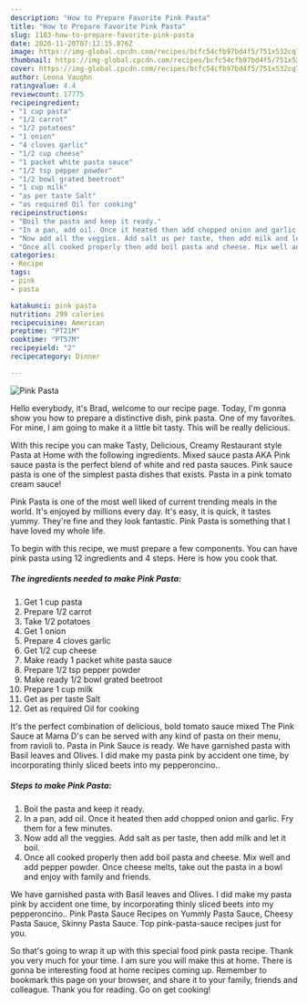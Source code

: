```yaml
---
description: "How to Prepare Favorite Pink Pasta"
title: "How to Prepare Favorite Pink Pasta"
slug: 1183-how-to-prepare-favorite-pink-pasta
date: 2020-11-20T07:12:15.876Z
image: https://img-global.cpcdn.com/recipes/bcfc54cfb97bd4f5/751x532cq70/pink-pasta-recipe-main-photo.jpg
thumbnail: https://img-global.cpcdn.com/recipes/bcfc54cfb97bd4f5/751x532cq70/pink-pasta-recipe-main-photo.jpg
cover: https://img-global.cpcdn.com/recipes/bcfc54cfb97bd4f5/751x532cq70/pink-pasta-recipe-main-photo.jpg
author: Leona Vaughn
ratingvalue: 4.4
reviewcount: 17775
recipeingredient:
- "1 cup pasta"
- "1/2 carrot"
- "1/2 potatoes"
- "1 onion"
- "4 cloves garlic"
- "1/2 cup cheese"
- "1 packet white pasta sauce"
- "1/2 tsp pepper powder"
- "1/2 bowl grated beetroot"
- "1 cup milk"
- "as per taste Salt"
- "as required Oil for cooking"
recipeinstructions:
- "Boil the pasta and keep it ready."
- "In a pan, add oil. Once it heated then add chopped onion and garlic. Fry them for a few minutes."
- "Now add all the veggies. Add salt as per taste, then add milk and let it boil."
- "Once all cooked properly then add boil pasta and cheese. Mix well and add pepper powder. Once cheese melts, take out the pasta in a bowl and enjoy with family and friends."
categories:
- Recipe
tags:
- pink
- pasta

katakunci: pink pasta 
nutrition: 299 calories
recipecuisine: American
preptime: "PT21M"
cooktime: "PT57M"
recipeyield: "2"
recipecategory: Dinner

---
```



![Pink Pasta](https://img-global.cpcdn.com/recipes/bcfc54cfb97bd4f5/751x532cq70/pink-pasta-recipe-main-photo.jpg)

Hello everybody, it's Brad, welcome to our recipe page. Today, I'm gonna show you how to prepare a distinctive dish, pink pasta. One of my favorites. For mine, I am going to make it a little bit tasty. This will be really delicious.

With this recipe you can make Tasty, Delicious, Creamy Restaurant style Pasta at Home with the following ingredients. Mixed sauce pasta AKA Pink sauce pasta is the perfect blend of white and red pasta sauces. Pink sauce pasta is one of the simplest pasta dishes that exists. Pasta in a pink tomato cream sauce!

Pink Pasta is one of the most well liked of current trending meals in the world. It's enjoyed by millions every day. It's easy, it is quick, it tastes yummy. They're fine and they look fantastic. Pink Pasta is something that I have loved my whole life.


To begin with this recipe, we must prepare a few components. You can have pink pasta using 12 ingredients and 4 steps. Here is how you cook that.

<!--inarticleads1-->

##### The ingredients needed to make Pink Pasta:

1. Get 1 cup pasta
1. Prepare 1/2 carrot
1. Take 1/2 potatoes
1. Get 1 onion
1. Prepare 4 cloves garlic
1. Get 1/2 cup cheese
1. Make ready 1 packet white pasta sauce
1. Prepare 1/2 tsp pepper powder
1. Make ready 1/2 bowl grated beetroot
1. Prepare 1 cup milk
1. Get as per taste Salt
1. Get as required Oil for cooking


It&#39;s the perfect combination of delicious, bold tomato sauce mixed The Pink Sauce at Mama D&#39;s can be served with any kind of pasta on their menu, from ravioli to. Pasta in Pink Sauce is ready. We have garnished pasta with Basil leaves and Olives. I did make my pasta pink by accident one time, by incorporating thinly sliced beets into my pepperoncino.. 

<!--inarticleads2-->

##### Steps to make Pink Pasta:

1. Boil the pasta and keep it ready.
1. In a pan, add oil. Once it heated then add chopped onion and garlic. Fry them for a few minutes.
1. Now add all the veggies. Add salt as per taste, then add milk and let it boil.
1. Once all cooked properly then add boil pasta and cheese. Mix well and add pepper powder. Once cheese melts, take out the pasta in a bowl and enjoy with family and friends.


We have garnished pasta with Basil leaves and Olives. I did make my pasta pink by accident one time, by incorporating thinly sliced beets into my pepperoncino.. Pink Pasta Sauce Recipes on Yummly Pasta Sauce, Cheesy Pasta Sauce, Skinny Pasta Sauce. Top pink-pasta-sauce recipes just for you. 

So that's going to wrap it up with this special food pink pasta recipe. Thank you very much for your time. I am sure you will make this at home. There is gonna be interesting food at home recipes coming up. Remember to bookmark this page on your browser, and share it to your family, friends and colleague. Thank you for reading. Go on get cooking!
